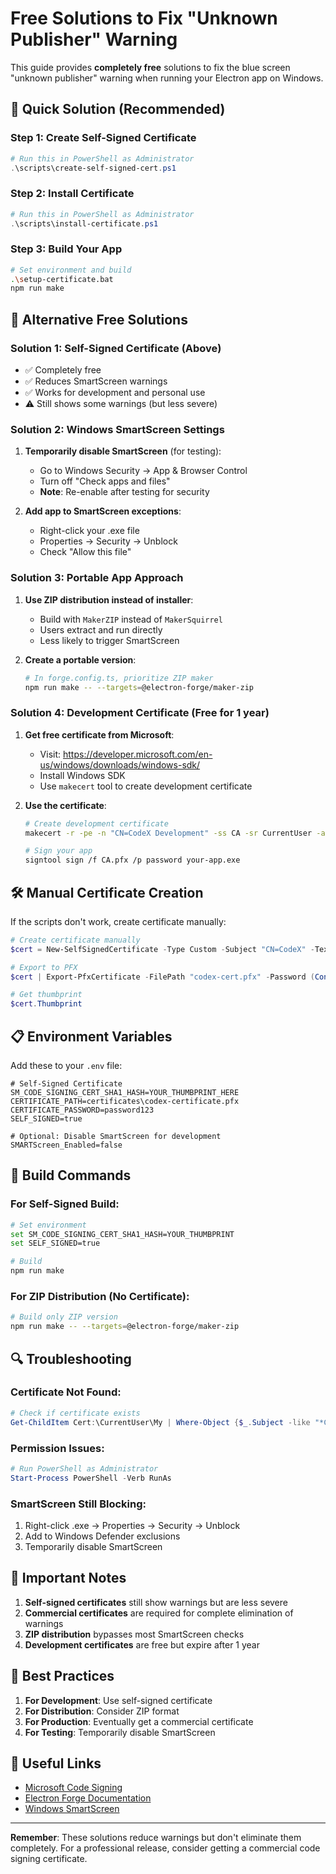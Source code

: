 # Free Solutions to Fix "Unknown Publisher" Warning

This guide provides **completely free** solutions to fix the blue screen "unknown publisher" warning when running your Electron app on Windows.

## 🎯 Quick Solution (Recommended)

### Step 1: Create Self-Signed Certificate

```powershell
# Run this in PowerShell as Administrator
.\scripts\create-self-signed-cert.ps1
```

### Step 2: Install Certificate

```powershell
# Run this in PowerShell as Administrator
.\scripts\install-certificate.ps1
```

### Step 3: Build Your App

```bash
# Set environment and build
.\setup-certificate.bat
npm run make
```

## 🔧 Alternative Free Solutions

### Solution 1: Self-Signed Certificate (Above)

- ✅ Completely free
- ✅ Reduces SmartScreen warnings
- ✅ Works for development and personal use
- ⚠️ Still shows some warnings (but less severe)

### Solution 2: Windows SmartScreen Settings

1. **Temporarily disable SmartScreen** (for testing):

   - Go to Windows Security → App & Browser Control
   - Turn off "Check apps and files"
   - **Note**: Re-enable after testing for security

2. **Add app to SmartScreen exceptions**:
   - Right-click your .exe file
   - Properties → Security → Unblock
   - Check "Allow this file"

### Solution 3: Portable App Approach

1. **Use ZIP distribution instead of installer**:

   - Build with `MakerZIP` instead of `MakerSquirrel`
   - Users extract and run directly
   - Less likely to trigger SmartScreen

2. **Create a portable version**:
   ```bash
   # In forge.config.ts, prioritize ZIP maker
   npm run make -- --targets=@electron-forge/maker-zip
   ```

### Solution 4: Development Certificate (Free for 1 year)

1. **Get free certificate from Microsoft**:

   - Visit: https://developer.microsoft.com/en-us/windows/downloads/windows-sdk/
   - Install Windows SDK
   - Use `makecert` tool to create development certificate

2. **Use the certificate**:

   ```bash
   # Create development certificate
   makecert -r -pe -n "CN=CodeX Development" -ss CA -sr CurrentUser -a sha256 -cy end -sky signature -sv CA.pvk CA.cer

   # Sign your app
   signtool sign /f CA.pfx /p password your-app.exe
   ```

## 🛠️ Manual Certificate Creation

If the scripts don't work, create certificate manually:

```powershell
# Create certificate manually
$cert = New-SelfSignedCertificate -Type Custom -Subject "CN=CodeX" -TextExtension @("2.5.29.37={text}1.3.6.1.5.5.7.3.3") -KeyUsage DigitalSignature -KeyAlgorithm RSA -KeyLength 2048 -NotBefore (Get-Date) -NotAfter (Get-Date).AddYears(3) -CertStoreLocation "Cert:\CurrentUser\My"

# Export to PFX
$cert | Export-PfxCertificate -FilePath "codex-cert.pfx" -Password (ConvertTo-SecureString -String "password123" -Force -AsPlainText)

# Get thumbprint
$cert.Thumbprint
```

## 📋 Environment Variables

Add these to your `.env` file:

```env
# Self-Signed Certificate
SM_CODE_SIGNING_CERT_SHA1_HASH=YOUR_THUMBPRINT_HERE
CERTIFICATE_PATH=certificates\codex-certificate.pfx
CERTIFICATE_PASSWORD=password123
SELF_SIGNED=true

# Optional: Disable SmartScreen for development
SMARTScreen_Enabled=false
```

## 🚀 Build Commands

### For Self-Signed Build:

```bash
# Set environment
set SM_CODE_SIGNING_CERT_SHA1_HASH=YOUR_THUMBPRINT
set SELF_SIGNED=true

# Build
npm run make
```

### For ZIP Distribution (No Certificate):

```bash
# Build only ZIP version
npm run make -- --targets=@electron-forge/maker-zip
```

## 🔍 Troubleshooting

### Certificate Not Found:

```powershell
# Check if certificate exists
Get-ChildItem Cert:\CurrentUser\My | Where-Object {$_.Subject -like "*CodeX*"}
```

### Permission Issues:

```powershell
# Run PowerShell as Administrator
Start-Process PowerShell -Verb RunAs
```

### SmartScreen Still Blocking:

1. Right-click .exe → Properties → Security → Unblock
2. Add to Windows Defender exclusions
3. Temporarily disable SmartScreen

## 📝 Important Notes

1. **Self-signed certificates** still show warnings but are less severe
2. **Commercial certificates** are required for complete elimination of warnings
3. **ZIP distribution** bypasses most SmartScreen checks
4. **Development certificates** are free but expire after 1 year

## 🎯 Best Practices

1. **For Development**: Use self-signed certificate
2. **For Distribution**: Consider ZIP format
3. **For Production**: Eventually get a commercial certificate
4. **For Testing**: Temporarily disable SmartScreen

## 🔗 Useful Links

- [Microsoft Code Signing](https://docs.microsoft.com/en-us/windows/win32/seccrypto/code-signing)
- [Electron Forge Documentation](https://www.electronforge.io/configuration)
- [Windows SmartScreen](https://support.microsoft.com/en-us/windows/smartscreen-helps-protect-you-against-malware-and-phishing-53d4b351-2e6e-8e9f-2be6-753aacf2b023)

---

**Remember**: These solutions reduce warnings but don't eliminate them completely. For a professional release, consider getting a commercial code signing certificate.
